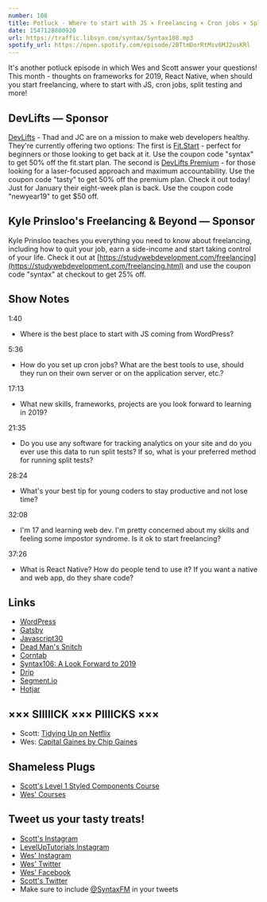 ```yaml
---
number: 108
title: Potluck - Where to start with JS × Freelancing × Cron jobs × Split testing × Frameworks in 2019 × More
date: 1547128800920
url: https://traffic.libsyn.com/syntax/Syntax108.mp3
spotify_url: https://open.spotify.com/episode/2BTtmDorRtMsv6MJ2usKRl
---
```


It's another potluck episode in which Wes and Scott answer your questions! This month - thoughts on frameworks for 2019, React Native, when should you start freelancing, where to start with JS, cron jobs, split testing and more!

## DevLifts — Sponsor

[DevLifts](https://devlifts.io/) - Thad and JC are on a mission to make web developers healthy. They're currently offering two options: The first is [Fit.Start](https://devlifts.io/join) - perfect for beginners or those looking to get back at it. 
Use the coupon code "syntax" to get 50% off the fit.start plan. The second is [DevLifts Premium](https://devlifts.io/join) - for those looking for a laser-focused approach and maximum accountability. Use the coupon code "tasty" to get 50% off the premium plan. Check it out today! Just for January their eight-week plan is back. Use the coupon code "newyear19" to get $50 off. 

## Kyle Prinsloo's Freelancing & Beyond — Sponsor

Kyle Prinsloo teaches you everything you need to know about freelancing, including how to quit your job, earn a side-income and start taking control of your life. Check it out at [https://studywebdevelopment.com/freelancing](https://studywebdevelopment.com/freelancing.html) and use the coupon code "syntax" at checkout to get 25% off.

## Show Notes

1:40

* Where is the best place to start with JS coming from WordPress?

5:36

* How do you set up cron jobs? What are the best tools to use, should they run on their own server or on the application server, etc.?

17:13

* What new skills, frameworks, projects are you look forward to learning in 2019?

21:35

* Do you use any software for tracking analytics on your site and do you ever use this data to run split tests? If so, what is your preferred method for running split tests?

28:24

* What's your best tip for young coders to stay productive and not lose time?

32:08

* I'm 17 and learning web dev. I'm pretty concerned about my skills and feeling some impostor syndrome. Is it ok to start freelancing?

37:26

* What is React Native? How do people tend to use it? If you want a native and web app, do they share code?

## Links
* [WordPress](https://wordpress.org/)
* [Gatsby](https://www.gatsbyjs.org/)
* [Javascript30](https://javascript30.com/)
* [Dead Man's Snitch](https://deadmanssnitch.com/)
* [Corntab](http://corntab.com/)
* [Syntax106: A Look Forward to 2019](https://syntax.fm/show/106/a-look-forward-to-2019)
* [Drip](https://www.drip.com/)
* [Segment.io](https://segment.com/)
* [Hotjar](https://www.hotjar.com/)


## ××× SIIIIICK ××× PIIIICKS ×××

* Scott: [Tidying Up on Netflix](https://www.netflix.com/title/80209379)
* Wes: [Capital Gaines by Chip Gaines](https://www.amazon.com/Capital-Gaines-Things-Learned-Stupid/dp/0785216308)

## Shameless Plugs

* [Scott's Level 1 Styled Components Course](https://LevelUpTutorials.com/pro)
* [Wes' Courses](https://www.wesbos.com/courses)

## Tweet us your tasty treats!

* [Scott's Instagram](https://www.instagram.com/stolinski/)
* [LevelUpTutorials Instagram](https://www.instagram.com/LevelUpTutorials/)
* [Wes' Instagram](https://www.instagram.com/wesbos/)
* [Wes' Twitter](https://twitter.com/wesbos)
* [Wes' Facebook](https://www.facebook.com/wesbos.developer)
* [Scott's Twitter](https://twitter.com/stolinski)
* Make sure to include [@SyntaxFM](https://twitter.com/SyntaxFM) in your tweets
